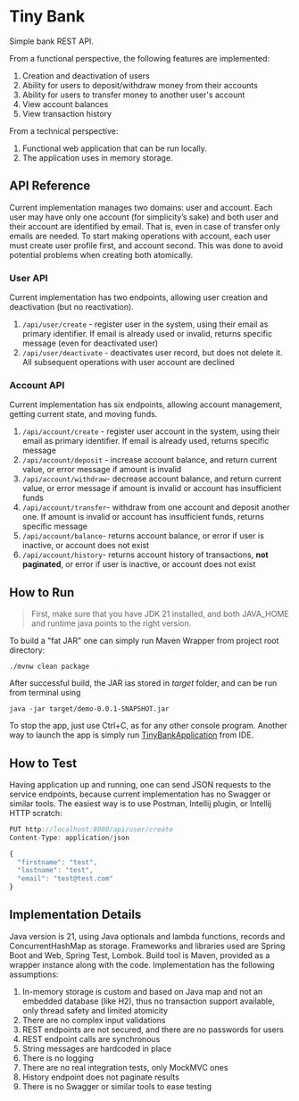 # Tiny Bank

Simple bank REST API.

From a functional perspective, the following features are implemented:

1. Creation and deactivation of users
2. Ability for users to deposit/withdraw money from their accounts
3. Ability for users to transfer money to another user's account
4. View account balances
5. View transaction history

From a technical perspective:

1. Functional web application that can be run locally.
2. The application uses in memory storage.

## API Reference

Current implementation manages two domains: user and account. Each user may have only one account (for simplicity’s
sake) and both user and their account are identified by email. That is, even in case of transfer only emails are needed.
To start making operations with account, each user must create user profile first, and account second. This was done to
avoid potential problems when creating both atomically.

### User API

Current implementation has two endpoints, allowing user creation and deactivation (but no reactivation).

1. `/api/user/create` - register user in the system, using their email as primary identifier. If email is already used
   or invalid, returns specific message (even for deactivated user)
2. `/api/user/deactivate` - deactivates user record, but does not delete it. All subsequent operations with user account
   are declined

### Account API

Current implementation has six endpoints, allowing account management, getting current state, and moving funds.

1. `/api/account/create` - register user account in the system, using their email as primary identifier. If email is
   already used, returns specific message
2. `/api/account/deposit` - increase account balance, and return current value, or error message if amount is invalid
3. `/api/account/withdraw`- decrease account balance, and return current value, or error message if amount is invalid or
   account has insufficient funds
4. `/api/account/transfer`- withdraw from one account and deposit another one. If amount is invalid or account has
   insufficient funds, returns specific message
5. `/api/account/balance`- returns account balance, or error if user is inactive, or account does not exist
6. `/api/account/history`- returns account history of transactions, **not paginated**, or error if user is inactive, or
   account does not exist

## How to Run

> First, make sure that you have JDK 21 installed, and both JAVA_HOME and runtime java points to the right version.

To build a "fat JAR" one can simply run Maven Wrapper from project root directory:

```
./mvnw clean package
```

After successful build, the JAR ias stored in _target_ folder, and can be run from terminal using

```
java -jar target/demo-0.0.1-SNAPSHOT.jar
```

To stop the app, just use Ctrl+C, as for any other console program.
Another way to launch the app is simply run 
[TinyBankApplication](src/main/java/org/eam/tinybank/TinyBankApplication.java) from IDE.

## How to Test

Having application up and running, one can send JSON requests to the service endpoints, because current implementation
has no Swagger or similar tools. The easiest way is to use Postman, Intellij plugin, or Intellij HTTP scratch:

```js
PUT http://localhost:8080/api/user/create
Content-Type: application/json

{
  "firstname": "test",
  "lastname": "test",
  "email": "test@test.com"
}
```

## Implementation Details

Java version is 21, using Java optionals and lambda functions, records and ConcurrentHashMap as storage. Frameworks and
libraries used are Spring Boot and Web, Spring Test, Lombok. Build tool is Maven, provided as a wrapper instance along
with the code.
Implementation has the following assumptions:

1. In-memory storage is custom and based on Java map and not an embedded database (like H2), thus no transaction
   support available, only thread safety and limited atomicity
2. There are no complex input validations
3. REST endpoints are not secured, and there are no passwords for users
4. REST endpoint calls are synchronous
5. String messages are hardcoded in place
6. There is no logging
7. There are no real integration tests, only MockMVC ones
8. History endpoint does not paginate results
9. There is no Swagger or similar tools to ease testing
